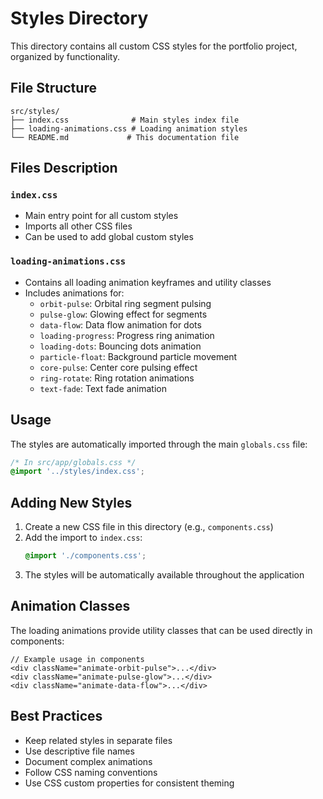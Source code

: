 # Styles Directory

This directory contains all custom CSS styles for the portfolio project, organized by functionality.

## File Structure

```
src/styles/
├── index.css              # Main styles index file
├── loading-animations.css # Loading animation styles
└── README.md             # This documentation file
```

## Files Description

### `index.css`

- Main entry point for all custom styles
- Imports all other CSS files
- Can be used to add global custom styles

### `loading-animations.css`

- Contains all loading animation keyframes and utility classes
- Includes animations for:
  - `orbit-pulse`: Orbital ring segment pulsing
  - `pulse-glow`: Glowing effect for segments
  - `data-flow`: Data flow animation for dots
  - `loading-progress`: Progress ring animation
  - `loading-dots`: Bouncing dots animation
  - `particle-float`: Background particle movement
  - `core-pulse`: Center core pulsing effect
  - `ring-rotate`: Ring rotation animations
  - `text-fade`: Text fade animation

## Usage

The styles are automatically imported through the main `globals.css` file:

```css
/* In src/app/globals.css */
@import '../styles/index.css';
```

## Adding New Styles

1. Create a new CSS file in this directory (e.g., `components.css`)
2. Add the import to `index.css`:
   ```css
   @import './components.css';
   ```
3. The styles will be automatically available throughout the application

## Animation Classes

The loading animations provide utility classes that can be used directly in components:

```tsx
// Example usage in components
<div className="animate-orbit-pulse">...</div>
<div className="animate-pulse-glow">...</div>
<div className="animate-data-flow">...</div>
```

## Best Practices

- Keep related styles in separate files
- Use descriptive file names
- Document complex animations
- Follow CSS naming conventions
- Use CSS custom properties for consistent theming

